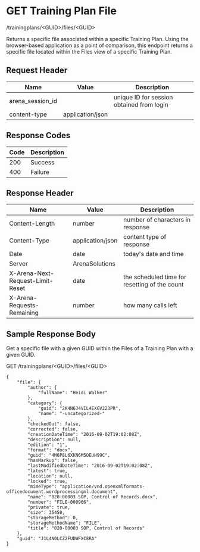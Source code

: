 # GET Training Plan File
/trainingplans/&lt;GUID&gt;/files/&lt;GUID&gt;

Returns a specific file associated within a specific Training Plan. Using the browser-based application as a point of comparison, this endpoint returns a specific file located within the Files view of a specific Training Plan.

## Request Header

| Name<br> | Value<br> | Description<br> |
|  --- |  --- |  --- | 
| arena_session_id<br> |   | unique ID for session obtained from login<br> |
| content-type<br> | application/json<br> |   |

## Response Codes

| Code<br> | Description<br> |
|  --- |  --- | 
| 200<br> | Success<br> |
| 400<br> | Failure<br> |

## Response Header

| Name<br> | Value<br> | Description<br> |
|  --- |  --- |  --- | 
| Content-Length<br> | number<br> | number of characters in response<br> |
| Content-Type<br> | application/json<br> | content type of response<br> |
| Date<br> | date<br> | today's date and time<br> |
| Server<br> | ArenaSolutions<br> |   |
| X-Arena-Next-Request-Limit-Reset<br> | date<br> | the scheduled time for resetting of the count<br> |
| X-Arena-Requests-Remaining<br> | number<br> | how many calls left<br> |

## Sample Response Body
Get a specific file with a given GUID within the Files of a  Training Plan with a given GUID.

GET /trainingplans/&lt;GUID&gt;/files/&lt;GUID&gt;

```
{
    "file": {
        "author": {
            "fullName": "Heidi Walker"
        },
        "category": {
            "guid": "2K4N6J4VIL4EXGV223PR",
            "name": "-uncategorized-"
        },
        "checkedOut": false,
        "corrected": false,
        "creationDateTime": "2016-09-02T19:02:08Z",
        "description": null,
        "edition": "1",
        "format": "docx",
        "guid": "4M6P8L6XKN6M5OEUH99C",
        "hasMarkup": false,
        "lastModifiedDateTime": "2016-09-02T19:02:08Z",
        "latest": true,
        "location": null,
        "locked": true,
        "mimeType": "application/vnd.openxmlformats-officedocument.wordprocessingml.document",
        "name": "020-00003 SOP, Control of Records.docx",
        "number": "FILE-000966",
        "private": true,
        "size": 35450,
        "storageMethod": 0,
        "storageMethodName": "FILE",
        "title": "020-00003 SOP, Control of Records"
    },
    "guid": "J1L4N0LCZ2FUDWFXC8RA"
}
```
